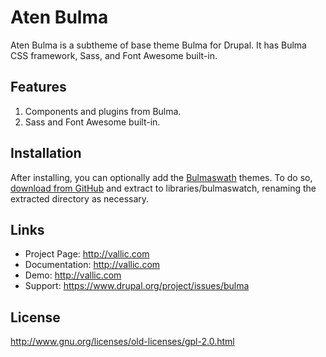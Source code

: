 # Aten Bulma
Aten Bulma is a subtheme of base theme Bulma for Drupal. 
It has Bulma CSS framework, Sass, and Font Awesome built-in.

## Features
1. Components and plugins from Bulma.
2. Sass and Font Awesome built-in.

## Installation
After installing, you can optionally add the
[Bulmaswath](https://jenil.github.io/bulmaswatch) themes. To do so,
[download from GitHub](https://github.com/jenil/bulmaswatch) and extract to
libraries/bulmaswatch, renaming the extracted directory as necessary.

## Links
* Project Page:   http://vallic.com
* Documentation:  http://vallic.com
* Demo:           http://vallic.com
* Support:        https://www.drupal.org/project/issues/bulma

## License
http://www.gnu.org/licenses/old-licenses/gpl-2.0.html
